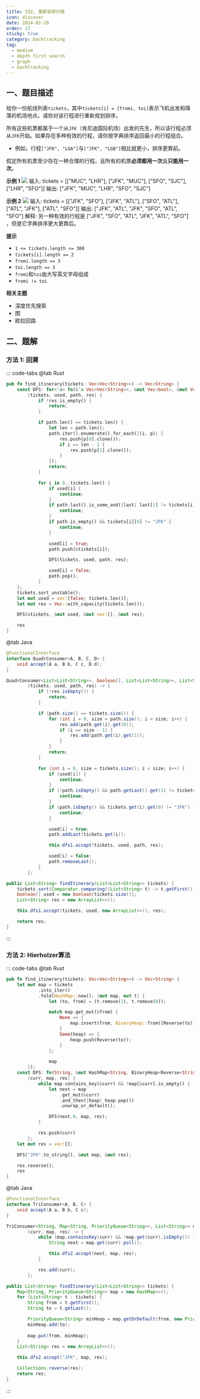 ```yaml
---
title: 332, 重新安排行程
icon: discover
date: 2024-02-20
order: 17
sticky: true
category: backtracking
tag: 
  - medium
  - depth first search
  - graph
  - backtracking
---
```


## 一、题目描述
给你一份航线列表`tickets`，其中`tickets[i] = [fromi, toi]`表示飞机出发和降落的机场地点。请你对该行程进行重新规划排序。

所有这些机票都属于一个从`JFK`（肯尼迪国际机场）出发的先生，所以该行程必须从`JFK`开始。如果存在多种有效的行程，请你按字典排序返回最小的行程组合。
- 例如，行程`["JFK", "LGA"]`与`["JFK", "LGB"]`相比就更小，排序更靠前。

假定所有机票至少存在一种合理的行程。且所有的机票**必须都用一次**且**只能用一次**。

**示例 1**
![](../../../../../assets/leetcode/reconstruct_itinerary_1_332.png)
输入: tickets = [["MUC", "LHR"], ["JFK", "MUC"], ["SFO", "SJC"], ["LHR", "SFO"]]
输出: ["JFK", "MUC", "LHR", "SFO", "SJC"]

**示例 2**
![](../../../../../assets/leetcode/reconstruct_itinerary_2_332.png)
输入: tickets = [["JFK", "SFO"], ["JFK", "ATL"], ["SFO", "ATL"], ["ATL", "JFK"], ["ATL", "SFO"]]
输出: ["JFK", "ATL", "JFK", "SFO", "ATL", "SFO"]
解释: 另一种有效的行程是 ["JFK", "SFO", "ATL", "JFK", "ATL", "SFO"] ，但是它字典排序更大更靠后。

**提示**
- `1 <= tickets.length <= 300`
- `tickets[i].length == 2`
- `fromi.length == 3`
- `toi.length == 3`
- `fromi`和`toi`由大写英文字母组成
- `fromi != toi`

**相关主题**
- 深度优先搜索
- 图
- 欧拉回路


## 二、题解
### 方法 1: 回溯
::: code-tabs
@tab Rust
```rust
pub fn find_itinerary(tickets: Vec<Vec<String>>) -> Vec<String> {
    const DFS: for<'a> fn(&'a Vec<Vec<String>>, &mut Vec<bool>, &mut Vec<&'a Vec<String>>, &mut Vec<String>) = 
        |tickets, used, path, res| {
            if !res.is_empty() {
                return;
            }

            if path.len() == tickets.len() {
                let len = path.len();
                path.iter().enumerate().for_each(|(i, p)| {
                    res.push(p[0].clone());
                    if i == len - 1 {
                        res.push(p[1].clone());
                    }
                });
                return;
            }

            for i in 0..tickets.len() {
                if used[i] {
                    continue;
                }
                if path.last().is_some_and(|last| last[1] != tickets[i][0]) {
                    continue;
                }
                if path.is_empty() && tickets[i][0] != "JFK" {
                    continue;
                }

                used[i] = true;
                path.push(&tickets[i]);

                DFS(tickets, used, path, res);

                used[i] = false;
                path.pop();
            }
    };
    tickets.sort_unstable();
    let mut used = vec![false; tickets.len()];
    let mut res = Vec::with_capacity(tickets.len());

    DFS(&tickets, &mut used, &mut vec![], &mut res);

    res
}
```

@tab Java
```java
@FunctionalInterface
interface QuadrConsumer<A, B, C, D> {
    void accept(A a, B b, C c, D d);
}

QuadrConsumer<List<List<String>>, boolean[], List<List<String>>, List<String>> dfs1 =
        (tickets, used, path, res) -> {
            if (!res.isEmpty()) {
                return;
            }

            if (path.size() == tickets.size()) {
                for (int i = 0, size = path.size(); i < size; i++) {
                    res.add(path.get(i).get(0));
                    if (i == size - 1) {
                        res.add(path.get(i).get(1));
                    }
                }
                return;
            }

            for (int i = 0, size = tickets.size(); i < size; i++) {
                if (used[i]) {
                    continue;
                }
                if (!path.isEmpty() && path.getLast().get(1) != tickets.get(i).get(0)) {
                    continue;
                }
                if (path.isEmpty() && tickets.get(i).get(0) != "JFK") {
                    continue;
                }

                used[i] = true;
                path.addLast(tickets.get(i));

                this.dfs1.accept(tickets, used, path, res);

                used[i] = false;
                path.removeLast();
            }
        };

public List<String> findItinerary(List<List<String>> tickets) {
    tickets.sort(Comparator.comparing((List<String> t) -> t.getFirst()).thenComparing(List::getLast));
    boolean[] used = new boolean[tickets.size()];
    List<String> res = new ArrayList<>();

    this.dfs1.accept(tickets, used, new ArrayList<>(), res);

    return res;
}
```
:::

### 方法 2: Hierholzer算法
::: code-tabs
@tab Rust
```rust
pub fn find_itinerary(tickets: Vec<Vec<String>>) -> Vec<String> {
    let mut map = tickets
            .into_iter()
            .fold(HashMap::new(), |mut map, mut t| {
                let (to, from) = (t.remove(1), t.remove(0));

                match map.get_mut(&from) {
                    None => {
                        map.insert(from, BinaryHeap::from([Reverse(to)]));
                    }
                    Some(heap) => {
                        heap.push(Reverse(to));
                    }
                };

                map
        });
    const DFS: fn(String, &mut HashMap<String, BinaryHeap<Reverse<String>>>, &mut Vec<String>) =
        |curr, map, res| {
            while map.contains_key(&curr) && !map[&curr].is_empty() {
                let next = map
                    .get_mut(&curr)
                    .and_then(|heap| heap.pop())
                    .unwrap_or_default();

                DFS(next.0, map, res);
            }

            res.push(curr)
        };
    let mut res = vec![];

    DFS("JFK".to_string(), &mut map, &mut res);

    res.reverse();
    res
}
```

@tab Java
```java
@FunctionalInterface
interface TriConsumer<A, B, C> {
    void accept(A a, B b, C c);
}

TriConsumer<String, Map<String, PriorityQueue<String>>, List<String>> dfs2 =
        (curr, map, res) -> {
            while (map.containsKey(curr) && !map.get(curr).isEmpty()) {
                String next = map.get(curr).poll();

                this.dfs2.accept(next, map, res);
            }

            res.add(curr);
        };

public List<String> findItinerary(List<List<String>> tickets) {
    Map<String, PriorityQueue<String>> map = new HashMap<>();
    for (List<String> t : tickets) {
        String from = t.getFirst();
        String to = t.getLast();

        PriorityQueue<String> minHeap = map.getOrDefault(from, new PriorityQueue<>());
        minHeap.add(to);
        
        map.put(from, minHeap);
    }
    List<String> res = new ArrayList<>();

    this.dfs2.accept("JFK", map, res);

    Collections.reverse(res);
    return res;
}
```
:::